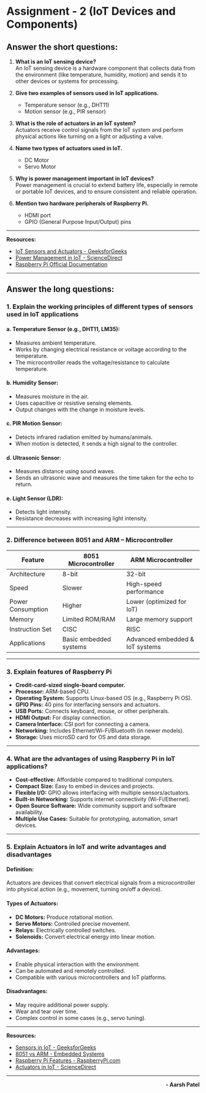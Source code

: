 # Assignment - 2 (IoT Devices and Components)

## Answer the short questions:

1. **What is an IoT sensing device?**  
    An IoT sensing device is a hardware component that collects data from the environment (like temperature, humidity, motion) and sends it to other devices or systems for processing.
   <br>

2. **Give two examples of sensors used in IoT applications.**

   - Temperature sensor (e.g., DHT11)
   - Motion sensor (e.g., PIR sensor)
     <br>

3. **What is the role of actuators in an IoT system?**  
    Actuators receive control signals from the IoT system and perform physical actions like turning on a light or adjusting a valve.
   <br>

4. **Name two types of actuators used in IoT.**

   - DC Motor
   - Servo Motor
     <br>

5. **Why is power management important in IoT devices?**  
    Power management is crucial to extend battery life, especially in remote or portable IoT devices, and to ensure consistent and reliable operation.
   <br>

6. **Mention two hardware peripherals of Raspberry Pi.**
   - HDMI port
   - GPIO (General Purpose Input/Output) pins

---

**Resources:**

- [IoT Sensors and Actuators - GeeksforGeeks](https://www.geeksforgeeks.org/introduction-to-sensors-and-actuators-in-iot/)
- [Power Management in IoT - ScienceDirect](https://www.sciencedirect.com/science/article/pii/S1877050921000279)
- [Raspberry Pi Official Documentation](https://www.raspberrypi.com/documentation/)

---

## Answer the long questions:

### **1. Explain the working principles of different types of sensors used in IoT applications**

#### a. **Temperature Sensor (e.g., DHT11, LM35):**

- Measures ambient temperature.
- Works by changing electrical resistance or voltage according to the temperature.
- The microcontroller reads the voltage/resistance to calculate temperature.

#### b. **Humidity Sensor:**

- Measures moisture in the air.
- Uses capacitive or resistive sensing elements.
- Output changes with the change in moisture levels.

#### c. **PIR Motion Sensor:**

- Detects infrared radiation emitted by humans/animals.
- When motion is detected, it sends a high signal to the controller.

#### d. **Ultrasonic Sensor:**

- Measures distance using sound waves.
- Sends an ultrasonic wave and measures the time taken for the echo to return.

#### e. **Light Sensor (LDR):**

- Detects light intensity.
- Resistance decreases with increasing light intensity.

---

### **2. Difference between 8051 and ARM – Microcontroller**

| Feature           | 8051 Microcontroller   | ARM Microcontroller             |
| ----------------- | ---------------------- | ------------------------------- |
| Architecture      | 8-bit                  | 32-bit                          |
| Speed             | Slower                 | High-speed performance          |
| Power Consumption | Higher                 | Lower (optimized for IoT)       |
| Memory            | Limited ROM/RAM        | Large memory support            |
| Instruction Set   | CISC                   | RISC                            |
| Applications      | Basic embedded systems | Advanced embedded & IoT systems |

---

### **3. Explain features of Raspberry Pi**

- **Credit-card-sized single-board computer.**
- **Processor:** ARM-based CPU.
- **Operating System:** Supports Linux-based OS (e.g., Raspberry Pi OS).
- **GPIO Pins:** 40 pins for interfacing sensors and actuators.
- **USB Ports:** Connects keyboard, mouse, or other peripherals.
- **HDMI Output:** For display connection.
- **Camera Interface:** CSI port for connecting a camera.
- **Networking:** Includes Ethernet/Wi-Fi/Bluetooth (in newer models).
- **Storage:** Uses microSD card for OS and data storage.

---

### **4. What are the advantages of using Raspberry Pi in IoT applications?**

- **Cost-effective:** Affordable compared to traditional computers.
- **Compact Size:** Easy to embed in devices and projects.
- **Flexible I/O:** GPIO allows interfacing with multiple sensors/actuators.
- **Built-in Networking:** Supports internet connectivity (Wi-Fi/Ethernet).
- **Open Source Software:** Wide community support and software availability.
- **Multiple Use Cases:** Suitable for prototyping, automation, smart devices.

---

### **5. Explain Actuators in IoT and write advantages and disadvantages**

#### **Definition:**

Actuators are devices that convert electrical signals from a microcontroller into physical action (e.g., movement, turning on/off a device).

#### **Types of Actuators:**

- **DC Motors:** Produce rotational motion.
- **Servo Motors:** Controlled precise movement.
- **Relays:** Electrically controlled switches.
- **Solenoids:** Convert electrical energy into linear motion.

#### **Advantages:**

- Enable physical interaction with the environment.
- Can be automated and remotely controlled.
- Compatible with various microcontrollers and IoT platforms.

#### **Disadvantages:**

- May require additional power supply.
- Wear and tear over time.
- Complex control in some cases (e.g., servo tuning).

---

**Resources:**

- [Sensors in IoT - GeeksforGeeks](https://www.geeksforgeeks.org/introduction-to-sensors-and-actuators-in-iot/)
- [8051 vs ARM - Embedded Systems](https://circuitdigest.com/article/difference-between-8051-and-arm-microcontrollers)
- [Raspberry Pi Features - RaspberryPi.com](https://www.raspberrypi.com/products/)
- [Actuators in IoT - ScienceDirect](https://www.sciencedirect.com/topics/engineering/iot-actuator)

---

<p align='right'><strong>- Aarsh  Patel</strong></p>

